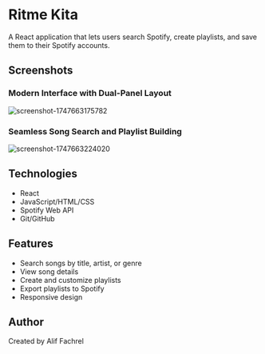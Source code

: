 # Ritme Kita

A React application that lets users search Spotify, create playlists, and save them to their Spotify accounts.

## Screenshots

### Modern Interface with Dual-Panel Layout
![screenshot-1747663175782](https://github.com/user-attachments/assets/94975158-845c-4db1-8802-6dc71360dae5)
### Seamless Song Search and Playlist Building
![screenshot-1747663224020](https://github.com/user-attachments/assets/cea1d265-301b-4fd6-a7e0-6b0ba096363b)


## Technologies

- React
- JavaScript/HTML/CSS
- Spotify Web API
- Git/GitHub

## Features

- Search songs by title, artist, or genre
- View song details
- Create and customize playlists
- Export playlists to Spotify
- Responsive design

## Author

Created by Alif Fachrel
